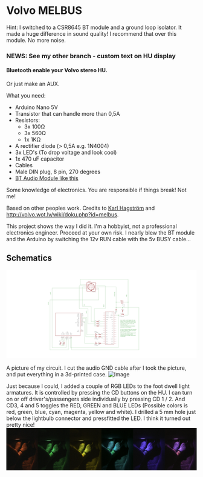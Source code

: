 # Volvo MELBUS

Hint: I switched to a CSR8645 BT module and a ground loop isolator. It made a huge difference in sound quality! I recommend that over this module. No more noise.
### NEWS: See my other branch - custom text on HU display




#### Bluetooth enable your Volvo stereo HU.
Or just make an AUX.

What you need:
* Arduino Nano 5V
* Transistor that can handle more than 0,5A
* Resistors:
   * 3x 100Ω
   * 3x 560Ω
   * 1x 1KΩ
* A rectifier diode (> 0,5A e.g. 1N4004)
* 3x LED's (To drop voltage and look cool)
* 1x 470 uF capacitor
* Cables
* Male DIN plug, 8 pin, 270 degrees
* [BT Audio Module like this](http://www.ebay.com/itm/161854077325?_trksid=p2057872.m2749.l2649&ssPageName=STRK%3AMEBIDX%3AIT "Ebay Link")

Some knowledge of electronics. You are responsible if things break! Not me!

Based on other peoples work. Credits to [Karl Hagström](http://gizmosnack.blogspot.se/2015/11/aux-in-volvo-hu-xxxx-radio.html) and http://volvo.wot.lv/wiki/doku.php?id=melbus.

This project shows the way I did it. I'm a hobbyist, not a professional electronics engineer. Proceed at your own risk. I nearly blew the BT module and the Arduino by switching the 12v RUN cable with the 5v BUSY cable...

## Schematics
![schematics](/schematics_melbus_hack_v2.png)

A picture of my circuit. I cut the audio GND cable after I took the picture, and put everything in a 3d-printed case.
![Image](/IMG_2056.png)

Just because I could, I added a couple of RGB LEDs to the foot dwell light armatures. It is controlled by pressing the CD buttons on the HU. I can turn on or off driver's/passengers side individually by pressing CD 1 / 2. And CD3, 4 and 5 toggles the RED, GREEN and BLUE LEDs (Possible colors is red, green, blue, cyan, magenta, yellow and white). I drilled a 5 mm hole just below the lightbulb connector and pressfitted the LED. I think it turned out pretty nice!
![Image](/melbus_LEDs.jpg)


